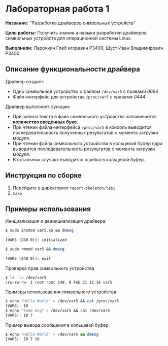 # Лабораторная работа 1

**Название:** "Разработка драйверов символьных устройств"

**Цель работы:** Получить знания и навыки разработки драйверов символьных устройств для операционной системы Linux.

**Выполнили:** Ларочкин Глеб игоревич PЗ400, Шуст Иван Владимирович P3400

## Описание функциональности драйвера

Драйвер создает:
* Одно символьное устройство с файлом `/dev/var5` с правами *0666*
* Файл-интерфейс для устройства `/proc/var5` с правами *0444*

Драйвер выполняет функции:
- При записи текста в файл символьного устройства запоминается **количество введенных букв**.
- При чтении файла-интерфейса `/proc/var5` в консоль выводится последовательность полученных результатов с момента загрузки модуля.
- При чтении файла символьного устройства в кольцевой буфер ядра выводится последовательность результатов с момента загрузки модуля.
- В остальных случаях выводится ошибка в кольцевой буфер.

## Инструкция по сборке

1. Перейдите в директорию `report-skeleton/lab1`
2. `make`

## Примеры использования

Инициализация и деинициализация драйвера:
```bash
$ sudo insmod var5.ko && dmesg
...
[VAR5 (240 0)]: initialized

$ sudo rmmod var5 && dmesg
...
[VAR5 (240 0)]: exit
```

Проверка прав символьного устройства
```bash
$ ls -la /dev/var5
crw-rw-rw- 1 root root 240, 0 Feb 21 11:16 var5
```

Примеры использования символьного устройства
```bash
$ echo "Hello World" > /dev/var5 && cat /proc/var5
[VAR5]: 10
$ echo "Some msg" > /dev/var5 && cat /dev/var5
[VAR5]: 10 7
```

Пример вывода сообщения в кольцевой буфер
```bash
$ echo "Hello World" > /dev/var5 && dmesg
[VAR5]: 10 7 10
```
